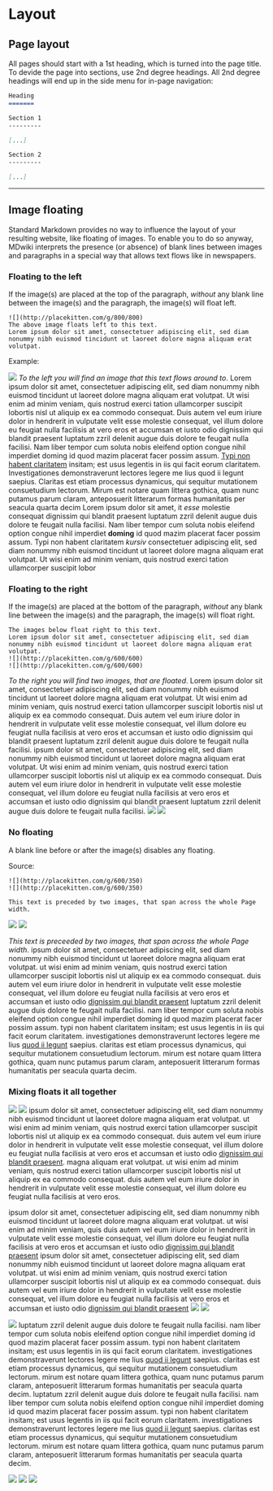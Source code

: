 Layout
======

Page layout
-------------
All pages should start with a 1st heading, which is turned into the page title. To devide the page into sections, use 2nd degree headings. All 2nd degree headings will end up in the side menu for in-page navigation:

```markdown
Heading
=======

Section 1
---------

[...]

Section 2
---------

[...]
```
- - -

Image floating
--------------
Standard Markdown provides no way to influence the layout of your resulting website, like floating of images. To enable you to do so anyway, MDwiki interprets the presence (or absence) of blank lines between images and paragraphs in a special way that allows text flows like in newspapers.

### Floating to the left

If the image(s) are placed at the top of the paragraph, *without* any blank line between the image(s) and the paragraph, the image(s) will float left.

    ![](http://placekitten.com/g/800/800)
    The above image floats left to this text.
    Lorem ipsum dolor sit amet, consectetuer adipiscing elit, sed diam nonummy nibh euismod tincidunt ut laoreet dolore magna aliquam erat volutpat.

Example:

![](http://placekitten.com/g/800/800)
*To the left you will find an image that this text flows around to*. Lorem ipsum dolor sit amet, consectetuer adipiscing elit, sed diam nonummy nibh euismod tincidunt ut laoreet dolore magna aliquam erat volutpat. Ut wisi enim ad minim veniam, quis nostrud exerci tation ullamcorper suscipit lobortis nisl ut aliquip ex ea commodo consequat. Duis autem vel eum iriure dolor in hendrerit in vulputate velit esse molestie consequat, vel illum dolore eu feugiat nulla facilisis at vero eros et accumsan et iusto odio dignissim qui blandit praesent luptatum zzril delenit augue duis dolore te feugait nulla facilisi. Nam liber tempor cum soluta nobis eleifend option congue nihil imperdiet doming id quod mazim placerat facer possim assum. [Typi non habent claritatem](#) insitam; est usus legentis in iis qui facit eorum claritatem. Investigationes demonstraverunt lectores legere me lius quod ii legunt saepius. Claritas est etiam processus dynamicus, qui sequitur mutationem consuetudium lectorum. Mirum est notare quam littera gothica, quam nunc putamus parum claram, anteposuerit litterarum formas humanitatis per seacula quarta decim
Lorem ipsum dolor sit amet, it *esse* molestie consequat dignissim qui blandit praesent luptatum zzril delenit augue duis dolore te feugait nulla facilisi. Nam liber tempor cum soluta nobis eleifend option congue nihil imperdiet **doming** id quod mazim placerat facer possim assum. Typi non habent claritatem *kursiv* consectetuer adipiscing elit, sed diam nonummy nibh euismod tincidunt ut laoreet dolore magna aliquam erat volutpat. Ut wisi enim ad minim veniam, quis nostrud exerci tation ullamcorper suscipit lobor

### Floating to the right

If the image(s) are placed at the bottom of the paragraph, *without* any blank line between the image(s) and the paragraph, the image(s) will float right.

    The images below float right to this text.
    Lorem ipsum dolor sit amet, consectetuer adipiscing elit, sed diam nonummy nibh euismod tincidunt ut laoreet dolore magna aliquam erat volutpat.
    ![](http://placekitten.com/g/600/600)
    ![](http://placekitten.com/g/600/600)

*To the right you will find two images, that are floated*. Lorem ipsum dolor sit amet, consectetuer adipiscing elit, sed diam nonummy nibh euismod tincidunt ut laoreet dolore magna aliquam erat volutpat. Ut wisi enim ad minim veniam, quis nostrud exerci tation ullamcorper suscipit lobortis nisl ut aliquip ex ea commodo consequat. Duis autem vel eum iriure dolor in hendrerit in vulputate velit esse molestie consequat, vel illum dolore eu feugiat nulla facilisis at vero eros et accumsan et iusto odio dignissim qui blandit praesent luptatum zzril delenit augue duis dolore te feugait nulla facilisi.
ipsum dolor sit amet, consectetuer adipiscing elit, sed diam nonummy nibh euismod tincidunt ut laoreet dolore magna aliquam erat volutpat. Ut wisi enim ad minim veniam, quis nostrud exerci tation ullamcorper suscipit lobortis nisl ut aliquip ex ea commodo consequat. Duis autem vel eum iriure dolor in hendrerit in vulputate velit esse molestie consequat, vel illum dolore eu feugiat nulla facilisis at vero eros et accumsan et iusto odio dignissim qui blandit praesent luptatum zzril delenit augue duis dolore te feugait nulla facilisi.
![](http://placekitten.com/g/600/600)
![](http://placekitten.com/g/600/600)

### No floating

A blank line before or after the image(s) disables any floating.

Source:

    ![](http://placekitten.com/g/600/350)
    ![](http://placekitten.com/g/600/350)

    This text is preceded by two images, that span across the whole Page width.

![](http://placekitten.com/g/600/350)
![](http://placekitten.com/g/600/350)

*This text is preceeded by two images, that span across the whole Page width*.
ipsum dolor sit amet, consectetuer adipiscing elit, sed diam nonummy nibh euismod tincidunt ut laoreet dolore magna aliquam erat volutpat. ut wisi enim ad minim veniam, quis nostrud exerci tation ullamcorper suscipit lobortis nisl ut aliquip ex ea commodo consequat. duis autem vel eum iriure dolor in hendrerit in vulputate velit esse molestie consequat, vel illum dolore eu feugiat nulla facilisis at vero eros et accumsan et iusto odio [dignissim qui blandit praesent](#) luptatum zzril delenit augue duis dolore te feugait nulla facilisi. nam liber tempor cum soluta nobis eleifend option congue nihil imperdiet doming id quod mazim placerat facer possim assum. typi non habent claritatem insitam; est usus legentis in iis qui facit eorum claritatem. investigationes demonstraverunt lectores legere me lius [quod ii legunt](#) saepius. claritas est etiam processus dynamicus, qui sequitur mutationem consuetudium lectorum. mirum est notare quam littera gothica, quam nunc putamus parum claram, anteposuerit litterarum formas humanitatis per seacula quarta decim.


### Mixing floats it all together

![](http://placekitten.com/g/600/400)
![](http://placekitten.com/g/600/400)
ipsum dolor sit amet, consectetuer adipiscing elit, sed diam nonummy nibh euismod tincidunt ut laoreet dolore magna aliquam erat volutpat. ut wisi enim ad minim veniam, quis nostrud exerci tation ullamcorper suscipit lobortis nisl ut aliquip ex ea commodo consequat. duis autem vel eum iriure dolor in hendrerit in vulputate velit esse molestie consequat, vel illum dolore eu feugiat nulla facilisis at vero eros et accumsan et iusto odio [dignissim qui blandit praesent](#).
magna aliquam erat volutpat. ut wisi enim ad minim veniam, quis nostrud exerci tation ullamcorper suscipit lobortis nisl ut aliquip ex ea commodo consequat. duis autem vel eum iriure dolor in hendrerit in vulputate velit esse molestie consequat, vel illum dolore eu feugiat nulla facilisis at vero eros.

ipsum dolor sit amet, consectetuer adipiscing elit, sed diam nonummy nibh euismod tincidunt ut laoreet dolore magna aliquam erat volutpat. ut wisi enim ad minim veniam, quis duis autem vel eum iriure dolor in hendrerit in vulputate velit esse molestie consequat, vel illum dolore eu feugiat nulla facilisis at vero eros et accumsan et iusto odio [dignissim qui blandit praesent](#)
ipsum dolor sit amet, consectetuer adipiscing elit, sed diam nonummy nibh euismod tincidunt ut laoreet dolore magna aliquam erat volutpat. ut wisi enim ad minim veniam, quis nostrud exerci tation ullamcorper suscipit lobortis nisl ut aliquip ex ea commodo consequat. duis autem vel eum iriure dolor in hendrerit in vulputate velit esse molestie consequat, vel illum dolore eu feugiat nulla facilisis at vero eros et accumsan et iusto odio [dignissim qui blandit praesent](#)
![](http://placekitten.com/g/560/450)
![](http://placekitten.com/g/560/450)

![](http://placekitten.com/g/700/580)
luptatum zzril delenit augue duis dolore te feugait nulla facilisi. nam liber tempor cum soluta nobis eleifend option congue nihil imperdiet doming id quod mazim placerat facer possim assum. typi non habent claritatem insitam; est usus legentis in iis qui facit eorum claritatem. investigationes demonstraverunt lectores legere me lius [quod ii legunt](#) saepius. claritas est etiam processus dynamicus, qui sequitur mutationem consuetudium lectorum. mirum est notare quam littera gothica, quam nunc putamus parum claram, anteposuerit litterarum formas humanitatis per seacula quarta decim.
luptatum zzril delenit augue duis dolore te feugait nulla facilisi. nam liber tempor cum soluta nobis eleifend option congue nihil imperdiet doming id quod mazim placerat facer possim assum. typi non habent claritatem insitam; est usus legentis in iis qui facit eorum claritatem. investigationes demonstraverunt lectores legere me lius [quod ii legunt](#) saepius. claritas est etiam processus dynamicus, qui sequitur mutationem consuetudium lectorum. mirum est notare quam littera gothica, quam nunc putamus parum claram, anteposuerit litterarum formas humanitatis per seacula quarta decim.

![](http://placekitten.com/g/540/450)
![](http://placekitten.com/g/435/450)
![](http://placekitten.com/g/420/340)